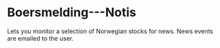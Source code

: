 # Boersmelding---Notis
Lets you monitor a selection of Norwegian stocks for news. News events are emailed to the user.
